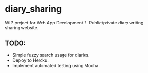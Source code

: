 # diary_sharing
WIP project for Web App Development 2. Public/private diary writing sharing website.

## TODO:
- Simple fuzzy search usage for diaries.
- Deploy to Heroku.
- Implement automated testing using Mocha.
